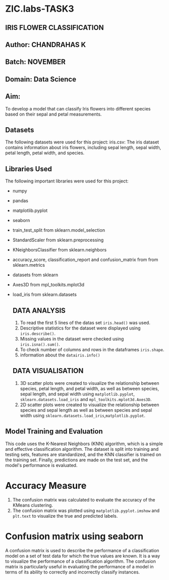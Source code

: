 # ZIC.labs-TASK3

## IRIS FLOWER CLASSIFICATION

## Author: CHANDRAHAS K

## Batch: NOVEMBER

## Domain: Data Science

## Aim:
To develop a model that can classify Iris flowers into different species based on their sepal and petal
measurements. 

## Datasets

The following datasets were used for this project:
iris.csv: The iris dataset contains information about iris flowers, including sepal length, sepal width, petal length, petal width, and species.

## Libraries Used

The following important libraries were used for this project:

- numpy
- pandas
- matplotlib.pyplot
- seaborn
- train_test_split from sklearn.model_selection
- StandardScaler from sklearn.preprocessing
- KNeighborsClassifier from sklearn.neighbors
- accuracy_score, classification_report and confusion_matrix from from sklearn.metrics
- datasets from sklearn
- Axes3D from mpl_toolkits.mplot3d
- load_iris from sklearn.datasets

  ## DATA ANALYSIS

  1. To read the first 5 lines of the datas set `iris.head()` was used.
  2. Descriptive statistics for the dataset were displayed using `iris.describe()`.
  3. Missing values in the dataset were checked using `iris.isna().sum()`.
  4. To check number of columns and rows in the dataframes `iris.shape`.
  5. information about the `datairis.info()`
 
  ## DATA VISUALISATION

  1. 3D scatter plots were created to visualize the relationship between species, petal length, and petal width, as well as between species, sepal length, and sepal width using `matplotlib.pyplot`, `sklearn.datasets.load_iris` and `mpl_toolkits.mplot3d.Axes3D`.
  2. 2D scatter plots were created to visualize the relationship between species and sepal length
  as well as between species and sepal width using `sklearn.datasets.load_iris`,`matplotlib.pyplot`.

## Model Training and Evaluation

This code uses the K-Nearest Neighbors (KNN) algorithm, which is a simple and effective classification algorithm. The dataset is split into training and testing sets, features are standardized, and the KNN classifier is trained on the training set. Finally, predictions are made on the test set, and the model's performance is evaluated.

 # Accuracy Measure

1. The confusion matrix was calculated to evaluate the accuracy of the KMeans clustering.
2. The confusion matrix was plotted using `matplotlib.pyplot.imshow` and `plt.text` to visualize the true and predicted labels.

# Confusion matrix using seaborn

A confusion matrix is used to describe the performance of a classification model on a set of test data for which the true values are known. It is a way to visualize the performance of a classification algorithm. The confusion matrix is particularly useful in evaluating the performance of a model in terms of its ability to correctly and incorrectly classify instances.
  
